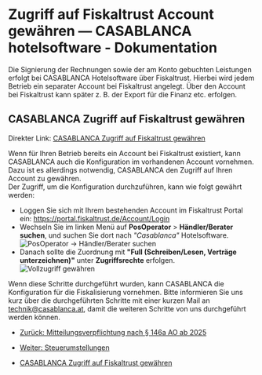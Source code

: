 # Zugriff auf Fiskaltrust Account gewähren — CASABLANCA hotelsoftware - Dokumentation

Die Signierung der Rechnungen sowie der am Konto gebuchten Leistungen erfolgt bei CASABLANCA Hotelsoftware über Fiskaltrust. Hierbei wird jedem Betrieb ein separater Account bei Fiskaltrust angelegt. Über den Account bei Fiskaltrust kann später z. B. der Export für die Finanz etc. erfolgen.

## CASABLANCA Zugriff auf Fiskaltrust gewähren
Direkter Link: [CASABLANCA Zugriff auf Fiskaltrust gewähren](https://docs.casablanca.at/desktop/fiscalization/kassensichv/grant_access_to_casablanca/#casablanca-zugriff-auf-fiskaltrust-gewähren)

Wenn für Ihren Betrieb bereits ein Account bei Fiskaltrust existiert, kann CASABLANCA auch die Konfiguration im vorhandenen Account vornehmen. Dazu ist es allerdings notwendig, CASABLANCA den Zugriff auf Ihren Account zu gewähren.  
Der Zugriff, um die Konfiguration durchzuführen, kann wie folgt gewährt werden:

* Loggen Sie sich mit Ihrem bestehenden Account im Fiskaltrust Portal ein: <https://portal.fiskaltrust.de/Account/Login>
* Wechseln Sie im linken Menü auf **PosOperator** > **Händler/Berater suchen**, und suchen Sie dort nach *"Casablanca"* Hotelsoftware.  
  ![PosOperator -> Händler/Berater suchen](https://docs.casablanca.at/assets/images/search_posoperator-9b254b159693ca5b5873ce503230c5b6.png "PosOperator -> Händler/Berater suchen")
* Danach sollte die Zuordnung mit **"Full (Schreiben/Lesen, Verträge unterzeichnen)"** unter **Zugriffsrechte** erfolgen.  
  ![Vollzugriff gewähren](https://docs.casablanca.at/assets/images/full_rights-3b3f92eb24cfbc66605ae89b1c609aaa.png "Vollzugriff gewähren")

Wenn diese Schritte durchgeführt wurden, kann CASABLANCA die Konfiguration für die Fiskalisierung vornehmen. Bitte informieren Sie uns kurz über die durchgeführten Schritte mit einer kurzen Mail an [technik@casablanca.at](mailto:technik@casablanca.at), damit die weiteren Schritte von uns durchgeführt werden können.

* [Zurück: Mitteilungsverpflichtung nach § 146a AO ab 2025](https://docs.casablanca.at/desktop/fiscalization/kassensichv/obligation_of_notify)
* [Weiter: Steuerumstellungen](https://docs.casablanca.at/desktop/tax_changes/)

* [CASABLANCA Zugriff auf Fiskaltrust gewähren](https://docs.casablanca.at/desktop/fiscalization/kassensichv/grant_access_to_casablanca/#casablanca-zugriff-auf-fiskaltrust-gewähren)